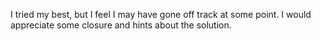 I tried my best, but I feel I may have gone off track at some point. I would appreciate some closure and hints about the solution.
